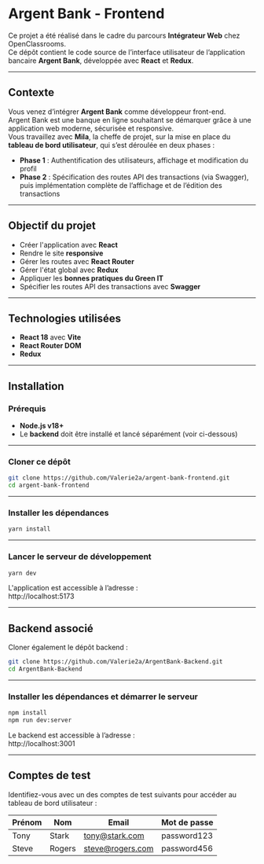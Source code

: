 # Argent Bank - Frontend

Ce projet a été réalisé dans le cadre du parcours **Intégrateur Web** chez OpenClassrooms.  
Ce dépôt contient le code source de l’interface utilisateur de l’application bancaire **Argent Bank**, développée avec **React** et **Redux**.

---

## Contexte

Vous venez d’intégrer **Argent Bank** comme développeur front-end.  
Argent Bank est une banque en ligne souhaitant se démarquer grâce à une application web moderne, sécurisée et responsive.  
Vous travaillez avec **Mila**, la cheffe de projet, sur la mise en place du **tableau de bord utilisateur**, qui s’est déroulée en deux phases :

- **Phase 1** : Authentification des utilisateurs, affichage et modification du profil  
- **Phase 2** : Spécification des routes API des transactions (via Swagger), puis implémentation complète de l’affichage et de l’édition des transactions

---

## Objectif du projet

- Créer l'application avec **React**
- Rendre le site **responsive**
- Gérer les routes avec **React Router**
- Gérer l'état global avec **Redux**
- Appliquer les **bonnes pratiques du Green IT**
- Spécifier les routes API des transactions avec **Swagger**

---

## Technologies utilisées

- **React 18** avec **Vite**  
- **React Router DOM**  
- **Redux**

---

## Installation

### Prérequis

- **Node.js v18+**  
- Le **backend** doit être installé et lancé séparément (voir ci-dessous)

---

### Cloner ce dépôt

```bash
git clone https://github.com/Valerie2a/argent-bank-frontend.git
cd argent-bank-frontend
```

---

### Installer les dépendances

```bash
yarn install
```

---

### Lancer le serveur de développement

```bash
yarn dev
```

L'application est accessible à l’adresse :  
http://localhost:5173

---

## Backend associé

Cloner également le dépôt backend :

```bash
git clone https://github.com/Valerie2a/ArgentBank-Backend.git
cd ArgentBank-Backend
```

---

### Installer les dépendances et démarrer le serveur

```bash
npm install
npm run dev:server
```

Le backend est accessible à l’adresse :  
http://localhost:3001

---

## Comptes de test

Identifiez-vous avec un des comptes de test suivants pour accéder au tableau de bord utilisateur :

| Prénom | Nom    | Email             | Mot de passe   |
|--------|--------|-------------------|----------------|
| Tony   | Stark  | tony@stark.com    | password123    |
| Steve  | Rogers | steve@rogers.com  | password456    |
